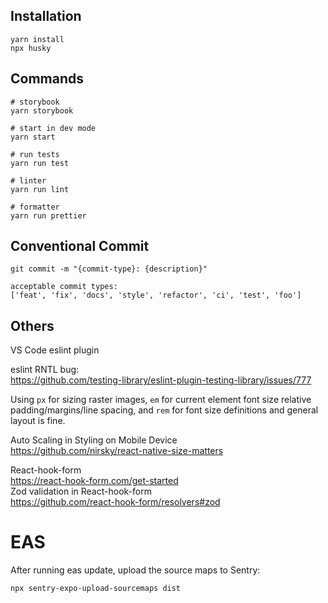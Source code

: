 ## Installation
```
yarn install
npx husky
```

## Commands
```
# storybook
yarn storybook

# start in dev mode
yarn start

# run tests
yarn run test

# linter
yarn run lint

# formatter
yarn run prettier
```

## Conventional Commit
```
git commit -m "{commit-type}: {description}"

acceptable commit types:
['feat', 'fix', 'docs', 'style', 'refactor', 'ci', 'test', 'foo']
```

## Others
VS Code eslint plugin  

eslint RNTL bug:  
https://github.com/testing-library/eslint-plugin-testing-library/issues/777

Using ```px``` for sizing raster images, ```em``` for current element font size relative padding/margins/line spacing, and ```rem``` for font size definitions and general layout is fine.    

Auto Scaling in Styling on Mobile Device  
https://github.com/nirsky/react-native-size-matters   

React-hook-form  
https://react-hook-form.com/get-started  
Zod validation in React-hook-form  
https://github.com/react-hook-form/resolvers#zod  

# EAS
After running eas update, upload the source maps to Sentry:   
```
npx sentry-expo-upload-sourcemaps dist
```